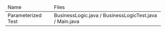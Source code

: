 <table>
  <thead>
    <tr>
      <td>Name</td>
      <td>Files</td>
    </tr>
  </thead>
  <tbody>
    <tr>
      <td>Parameterized Test</td>
      <td>BusinessLogic.java / BusinessLogicTest.java / Main.java</td>
    </tr>
  </tbody>
</table>
